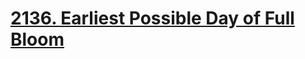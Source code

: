 # [2136. Earliest Possible Day of Full Bloom](https://leetcode.com/problems/earliest-possible-day-of-full-bloom/)

